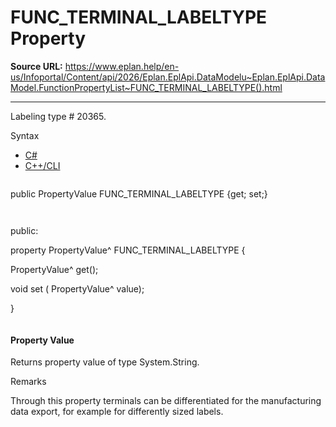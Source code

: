 # FUNC_TERMINAL_LABELTYPE Property

**Source URL:** https://www.eplan.help/en-us/Infoportal/Content/api/2026/Eplan.EplApi.DataModelu~Eplan.EplApi.DataModel.FunctionPropertyList~FUNC_TERMINAL_LABELTYPE().html

---

Labeling type # 20365.

Syntax

- [C#](#i-syntax-CS)
- [C++/CLI](#i-syntax-CPP2005)

```
```
public PropertyValue FUNC_TERMINAL_LABELTYPE {get; set;}
```
```

```
```
public:

property PropertyValue^ FUNC_TERMINAL_LABELTYPE {

   PropertyValue^ get();

   void set (    PropertyValue^ value);

}
```
```

#### Property Value

Returns property value of type System.String.

Remarks

Through this property terminals can be differentiated for the manufacturing data export, for example for differently sized labels.
